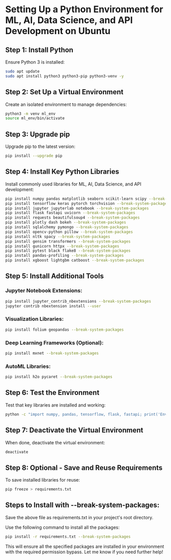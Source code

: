 # Setting Up a Python Environment for ML, AI, Data Science, and API Development on Ubuntu

## Step 1: Install Python
Ensure Python 3 is installed:

```bash
sudo apt update
sudo apt install python3 python3-pip python3-venv -y
```

## Step 2: Set Up a Virtual Environment
Create an isolated environment to manage dependencies:

```bash
python3 -m venv ml_env
source ml_env/bin/activate
```

## Step 3: Upgrade pip
Upgrade pip to the latest version:

```bash
pip install --upgrade pip
```

## Step 4: Install Key Python Libraries
Install commonly used libraries for ML, AI, Data Science, and API development:

```bash
pip install numpy pandas matplotlib seaborn scikit-learn scipy --break-system-packages
pip install tensorflow keras pytorch torchvision --break-system-packages
pip install jupyter jupyterlab notebook --break-system-packages
pip install flask fastapi uvicorn --break-system-packages
pip install requests beautifulsoup4 --break-system-packages
pip install plotly dash bokeh --break-system-packages
pip install sqlalchemy pymongo --break-system-packages
pip install opencv-python pillow --break-system-packages
pip install nltk spacy --break-system-packages
pip install gensim transformers --break-system-packages
pip install gunicorn httpx --break-system-packages
pip install pytest black flake8 --break-system-packages
pip install pandas-profiling --break-system-packages
pip install xgboost lightgbm catboost --break-system-packages
```

## Step 5: Install Additional Tools

### Jupyter Notebook Extensions:
```bash
pip install jupyter_contrib_nbextensions --break-system-packages
jupyter contrib nbextension install --user
```

### Visualization Libraries:
```bash
pip install folium geopandas --break-system-packages
```

### Deep Learning Frameworks (Optional):
```bash
pip install mxnet --break-system-packages
```

### AutoML Libraries:
```bash
pip install h2o pycaret --break-system-packages
```

## Step 6: Test the Environment
Test that key libraries are installed and working:

```bash
python -c "import numpy, pandas, tensorflow, flask, fastapi; print('Environment ready!')"
```

## Step 7: Deactivate the Virtual Environment
When done, deactivate the virtual environment:

```bash
deactivate
```

## Step 8: Optional - Save and Reuse Requirements
To save installed libraries for reuse:

```bash
pip freeze > requirements.txt
```



## Steps to Install with --break-system-packages:
Save the above file as requirements.txt in your project's root directory.

Use the following command to install all the packages:

```bash
pip install -r requirements.txt --break-system-packages
```
This will ensure all the specified packages are installed in your environment with the required permission bypass. Let me know if you need further help!







